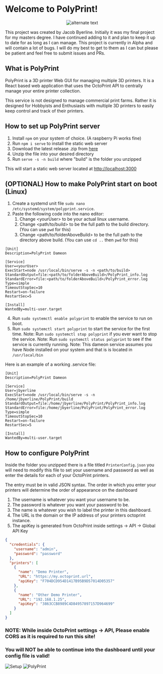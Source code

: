 # Welcome to PolyPrint!

 <p align="center">
    <img src="https://user-images.githubusercontent.com/47374239/150470183-31f4f1fc-9bb5-45f4-ba18-30adfcb87549.png" alt="alternate text">
 </p>

This project was created by Jacob Byerline. Initially it was my final project for my masters degree. I have continued adding to it and 
plan to keep it up to date for as long as I can manage. This project is currently in Alpha and will contain a lot of bugs. I 
will do my best to get to them as I can but please be patient and feel free to submit issues and PRs. 

## What is PolyPrint

PolyPrint is a 3D printer Web GUI for managing multiple 3D printers. It is a React based web application that uses 
the OctoPrint API to centrally manage your entire printer collection. 

This service is not designed to manage commercial print farms. Rather it is designed for Hobbyists and Enthusiasts with multiple
3D printers to easily keep control and track of their printers.

## How to set up PolyPrint server
1. Install `npm` on your system of choice. (A raspberry Pi works fine)
2. Run `npm i serve` to install the static web server
3. Download the latest release .zip from [here](https://github.com/jbyerline/PolyPrint/releases/)
4. Unzip the file into your desired directory
5. Run `serve -s -n build` where "build" is the folder you unzipped

This will start a static web server located at [http://localhost:3000](http://localhost:3000)

## (OPTIONAL) How to make PolyPrint start on boot (Linux)
1. Create a systemd unit file `sudo nano /etc/systemd/system/polyprint.service`.
2. Paste the following code into the nano editor:
    1. Change \<yourUser\> to be your actual linux username.
    2. Change <path/to/build> to be the full path to the build directory. (You can use `pwd` for this)
    3. Change <path/to/folderAboveBuild> to be the full path to the directory above build. (You can use `cd ..` then `pwd` for this)

 ```
[Unit]
Description=PolyPrint Dameon
 
[Service]
User=<yourUser>
ExecStart=node /usr/local/bin/serve -s -n <path/to/build>
StandardOutput=file:<path/to/folderAboveBuild>/PolyPrint_info.log
StandardError=file:<path/to/folderAboveBuild>/PolyPrint_error.log
Type=simple
TimeoutStopSec=10
Restart=on-failure
RestartSec=5
 
[Install]
WantedBy=multi-user.target
 ```
4. Run `sudo systemctl enable polyprint` to enable the service to run on boot.
5. Run `sudo systemctl start polyprint` to start the service for the first time.
Note: Run `sudo systemctl stop polyprint` if you ever want to stop the service.
Note: Run `sudo systemctl status polyprint` to see if the service is currently running.
Note: This dameon service assumes you have Node installed on your system and that is is located in `/usr/local/bin`

Here is an example of a working .service file: 
```
[Unit]
Description=PolyPrint Dameon

[Service]
User=jbyerline
ExecStart=node /usr/local/bin/serve -s -n /home/jbyerline/PolyPrint/build
StandardOutput=file:/home/jbyerline/PolyPrint/PolyPrint_info.log
StandardError=file:/home/jbyerline/PolyPrint/PolyPrint_error.log
Type=simple
TimeoutStopSec=10
Restart=on-failure
RestartSec=5

[Install]
WantedBy=multi-user.target
```
 
 
## How to configure PolyPrint
Inside the folder you unzipped there is a file titled `PrinterConfig.json` you will need to modify this file to
set your username and password as well as enter the details for each of your OctoPrint printers. 

The entry must be in valid JSON syntax. The order in which you enter your printers will determine the order of
appearance on the dashboard

1. The username is whatever you want your username to be.
2. The password is whatever you want your password to be.
3. The name is whatever you wish to label the printer in this dashboard.
4. The URL is the domain or the IP address of your printers octoprint instance.
5. The apiKey is generated from OctoPrint inside settings -> API -> Global API Key

```json
{
  "credentials": {
    "username": "admin",
    "password": "password"
  },
  "printers": [
    {
      "name": "Demo Printer",
      "URL": "https://my.octoprint.url",
      "apiKey": "F704DCD954D1417B95B9D57014D05357"
    },
    {
      "name": "Other Demo Printer",
      "URL": "192.168.1.25",
      "apiKey": "3863CCB8989C4D84957897157D964699"
    }
  ]
}
```

### NOTE: While inside OctoPrint settings -> API, Please enable CORS as it is required to run this site!

### You will NOT be able to continue into the dashboard until your config file is valid!
![Setup](https://user-images.githubusercontent.com/47374239/150470063-744b93d6-9476-486a-b97a-ba32552a2552.png)
![PolyPrint](https://user-images.githubusercontent.com/47374239/150470009-9308ad61-0537-4a2e-8a86-7fadb1275683.png)
